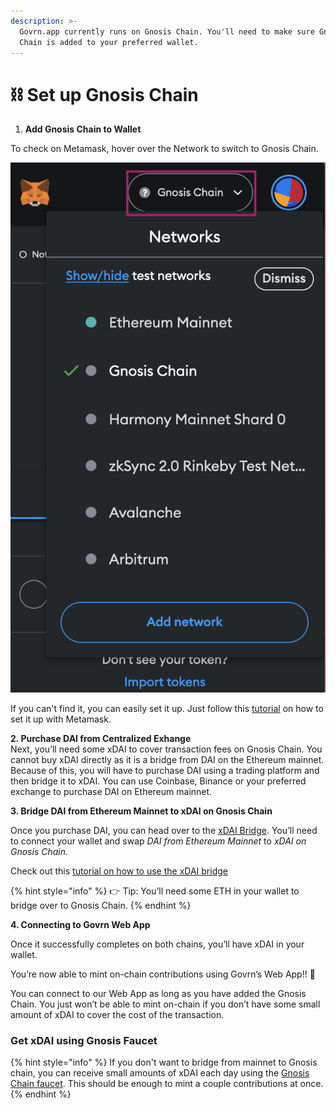 ```yaml
---
description: >-
  Govrn.app currently runs on Gnosis Chain. You'll need to make sure Gnosis
  Chain is added to your preferred wallet.
---
```


# ⛓ Set up Gnosis Chain

1. **Add Gnosis Chain to Wallet**

To check on Metamask, hover over the Network to switch to Gnosis Chain.&#x20;

![](<../../.gitbook/assets/gnosis chain.png>)

If you can't find it, you can easily set it up. Just follow this [tutorial](https://medium.com/stakingbits/setting-up-metamask-for-gnosis-chain-formerly-xdai-e0deb1541757) on how to set it up with Metamask.&#x20;

**2. Purchase DAI from Centralized Exhange**\
Next, you’ll need some xDAI to cover transaction fees on Gnosis Chain. You cannot buy xDAI directly as it is a bridge from DAI on the Ethereum mainnet. Because of this, you will have to purchase DAI using a trading platform and then bridge it to xDAI. You can use Coinbase, Binance or your preferred exchange to purchase DAI on Ethereum mainnet.

**3. Bridge DAI from Ethereum Mainnet to xDAI on Gnosis Chain**

Once you purchase DAI, you can head over to the [xDAI Bridge](https://bridge.gnosischain.com/). You’ll need to connect your wallet and swap _DAI from Ethereum Mainnet_ to _xDAI on Gnosis Chain_.

Check out this [tutorial on how to use the xDAI bridge](https://www.youtube.com/watch?v=oKdh2cOOqUs)

{% hint style="info" %}
👉 Tip: You’ll need some ETH in your wallet to bridge over to Gnosis Chain.
{% endhint %}

**4. Connecting to Govrn Web App**

Once it successfully completes on both chains, you’ll have xDAI in your wallet.

You’re now able to mint on-chain contributions using Govrn’s Web App!! 🥳

You can connect to our Web App as long as you have added the Gnosis Chain. You just won’t be able to mint on-chain if you don’t have some small amount of xDAI to cover the cost of the transaction.

### Get xDAI using Gnosis Faucet&#x20;

{% hint style="info" %}
If you don't want to bridge from mainnet to Gnosis chain, you can receive small amounts of xDAI each day using the [Gnosis Chain faucet](https://gnosisfaucet.com/). This should be enough to mint a couple contributions at once.&#x20;
{% endhint %}
